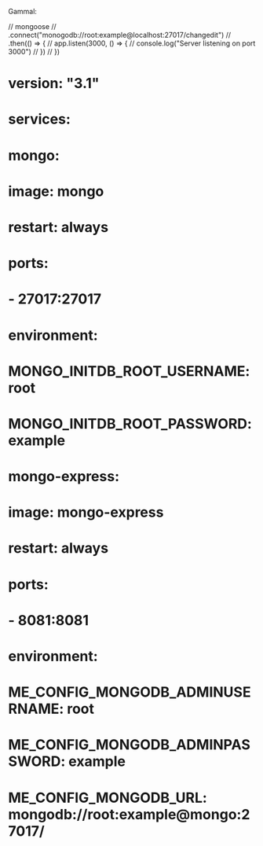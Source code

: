 Gammal:

// mongoose
// .connect("monogodb://root:example@localhost:27017/changedit")
// .then(() => {
// app.listen(3000, () => {
// console.log("Server listening on port 3000")
// })
// })

# version: "3.1"

# services:

# mongo:

# image: mongo

# restart: always

# ports:

# - 27017:27017

# environment:

# MONGO_INITDB_ROOT_USERNAME: root

# MONGO_INITDB_ROOT_PASSWORD: example

# mongo-express:

# image: mongo-express

# restart: always

# ports:

# - 8081:8081

# environment:

# ME_CONFIG_MONGODB_ADMINUSERNAME: root

# ME_CONFIG_MONGODB_ADMINPASSWORD: example

# ME_CONFIG_MONGODB_URL: mongodb://root:example@mongo:27017/
